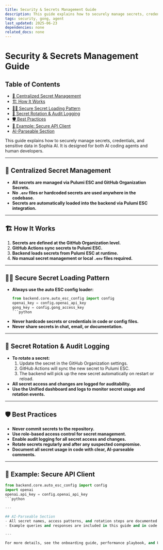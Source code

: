 ```yaml
---
title: Security & Secrets Management Guide
description: This guide explains how to securely manage secrets, credentials, and sensitive data in Sophia AI. It is designed for both AI coding agents and human developers. ---
tags: security, gong, agent
last_updated: 2025-06-23
dependencies: none
related_docs: none
---
```


# Security & Secrets Management Guide


## Table of Contents

- [🔐 Centralized Secret Management](#🔐-centralized-secret-management)
- [🏗️ How It Works](#🏗️-how-it-works)
- [🧑‍💻 Secure Secret Loading Pattern](#🧑‍💻-secure-secret-loading-pattern)
- [🔄 Secret Rotation & Audit Logging](#🔄-secret-rotation-&-audit-logging)
- [🛡️ Best Practices](#🛡️-best-practices)
- [📝 Example: Secure API Client](#📝-example:-secure-api-client)
- [AI-Parseable Section](#ai-parseable-section)

This guide explains how to securely manage secrets, credentials, and sensitive data in Sophia AI. It is designed for both AI coding agents and human developers.

---

## 🔐 Centralized Secret Management
- **All secrets are managed via Pulumi ESC and GitHub Organization Secrets.**
- **No `.env` files or hardcoded secrets are used anywhere in the codebase.**
- **Secrets are automatically loaded into the backend via Pulumi ESC integration.**

---

## 🏗️ How It Works
1. **Secrets are defined at the GitHub Organization level.**
2. **GitHub Actions sync secrets to Pulumi ESC.**
3. **Backend loads secrets from Pulumi ESC at runtime.**
4. **No manual secret management or local `.env` files required.**

---

## 🧑‍💻 Secure Secret Loading Pattern
- **Always use the auto ESC config loader:**
  ```python
  from backend.core.auto_esc_config import config
  openai_key = config.openai_api_key
  gong_key = config.gong_access_key
  ```python
- **Never hardcode secrets or credentials in code or config files.**
- **Never share secrets in chat, email, or documentation.**

---

## 🔄 Secret Rotation & Audit Logging
- **To rotate a secret:**
  1. Update the secret in the GitHub Organization settings.
  2. GitHub Actions will sync the new secret to Pulumi ESC.
  3. The backend will pick up the new secret automatically on restart or reload.
- **All secret access and changes are logged for auditability.**
- **Use the Unified dashboard and logs to monitor secret usage and rotation events.**

---

## 🛡️ Best Practices
- **Never commit secrets to the repository.**
- **Use role-based access control for secret management.**
- **Enable audit logging for all secret access and changes.**
- **Rotate secrets regularly and after any suspected compromise.**
- **Document all secret usage in code with clear, AI-parseable comments.**

---

## 📝 Example: Secure API Client
```python
from backend.core.auto_esc_config import config
import openai
openai.api_key = config.openai_api_key
```python

---

## AI-Parseable Section
- All secret names, access patterns, and rotation steps are documented in a consistent, parseable format for AI coding agents.
- Example queries and responses are included in this guide and in code comments.

---

For more details, see the onboarding guide, performance playbook, and Unified dashboard for live security and secret management status.
